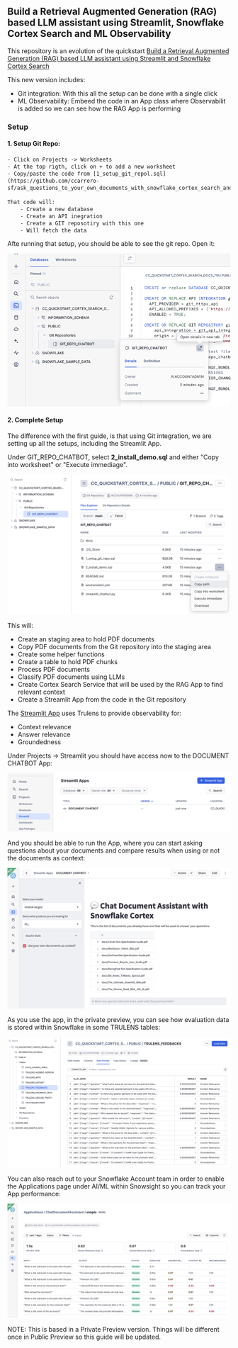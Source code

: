 ## Build a Retrieval Augmented Generation (RAG) based LLM assistant using Streamlit, Snowflake Cortex Search and ML Observability

This repository is an evolution of the quickstart [Build a Retrieval Augmented Generation (RAG) based LLM assistant using Streamlit and Snowflake Cortex Search](https://quickstarts.snowflake.com/guide/ask_questions_to_your_own_documents_with_snowflake_cortex_search/index.html?index=..%2F..index#0)

This new version includes:
- Git integration: With this all the setup can be done with a single click
- ML Observability: Embeed the code in an App class where Observabilit is added so we can see how the RAG App is performing

### Setup

#### 1. Setup Git Repo:
    - Click on Projects -> Worksheets
    - At the top rigth, click on + to add a new worksheet
    - Copy/paste the code from [1_setup_git_repol.sql](https://github.com/ccarrero-sf/ask_questions_to_your_own_documents_with_snowflake_cortex_search_and_trulens/blob/main/1_setup_git_repo.sql)

    That code will:
        - Create a new database
        - Create an API inegration
        - Create a GIT reposotiry with this one
        - Will fetch the data

Afte running that setup, you should be able to see the git repo. Open it:

![image](img/1_git_repo.png)


#### 2. Complete Setup

The difference with the first guide, is that using Git integration, we are setting up all the setups, including the Streamlit App. 

Under GIT_REPO_CHATBOT, select <b>2_install_demo.sql</b> and either "Copy into worksheet" or "Execute immediage". 

![image](img/2_git_repo_exec.png)

This will:

- Create an staging area to hold PDF documents
- Copy PDF documents from the Git repository into the staging area
- Create some helper functions
- Create a table to hold PDF chunks
- Process PDF documents
- Classify PDF documents using LLMs
- Create Cortex Search Service that will be used by the RAG App to find relevant context
- Create a Streamlit App from the code in the Git repository

The [Streamlit App](https://github.com/ccarrero-sf/ask_questions_to_your_own_documents_with_snowflake_cortex_search_and_trulens/blob/main/streamlit_chatbot.py) uses Trulens to provide observability for:

- Context relevance
- Answer relevance
- Groundedness

Under Projects -> Streamlit you should have access now to the DOCUMENT CHATBOT App:

![image](img/3_chatbot.png)

And you should be able to run the App, where you can start asking questions about your documents and compare results when using or not the documents as context:

![image](img/4_app.png)

As you use the app, in the private preview, you can see how evaluation data is stored within Snowflake in some TRULENS tables:

![image](img/5_trulens_tables.png)

You can also reach out to your Snowflake Account team in order to enable the Applications page under AI/ML within Snowsight so you can track your App performance:

![image](img/6_app_performance.png)

NOTE: This is based in a Private Preview version. Things will be different once in Public Preview so this guide will be updated.


